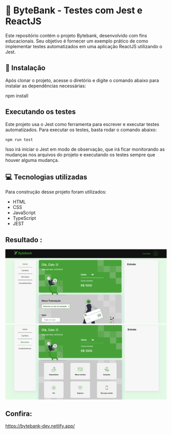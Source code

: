# 🏦 ByteBank - Testes com Jest e ReactJS

Este repositório contém o projeto Bytebank, desenvolvido com fins educacionais. Seu objetivo é fornecer um exemplo prático de como implementar testes automatizados em uma aplicação ReactJS utilizando o Jest.

## 🚀 Instalação

Após clonar o projeto, acesse o diretório e digite o comando abaixo para instalar as dependências necessárias:

npm install

## Executando os testes

Este projeto usa o Jest como ferramenta para escrever e executar testes automatizados. Para executar os testes, basta rodar o comando abaixo:

```bash
npm run test
```

Isso irá iniciar o Jest em modo de observação, que irá ficar monitorando as mudanças nos arquivos do projeto e executando os testes sempre que houver alguma mudança.

## 💻 Tecnologias utilizadas

Para construção desse projeto foram utilizados:

- HTML
- CSS
- JavaScript
- TypeScript
- JEST 

## Resultado :

<img src="./src/assets/resultado.png" alt="">
<img src="./src/assets/resultado2.png" alt="">

## Confira: 

https://bytebank-dev.netlify.app/
